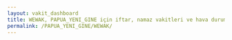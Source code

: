 ```yaml
---
layout: vakit_dashboard
title: WEWAK, PAPUA_YENI_GINE için iftar, namaz vakitleri ve hava durumu - ilçe/eyalet seç
permalink: /PAPUA_YENI_GINE/WEWAK/
---
```


<script type="text/javascript">
  var GLOBAL_COUNTRY = 'PAPUA_YENI_GINE';
  var GLOBAL_CITY = 'WEWAK';
  var GLOBAL_STATE = '';
  var lat = 72;
  var lon = 21;
</script>
